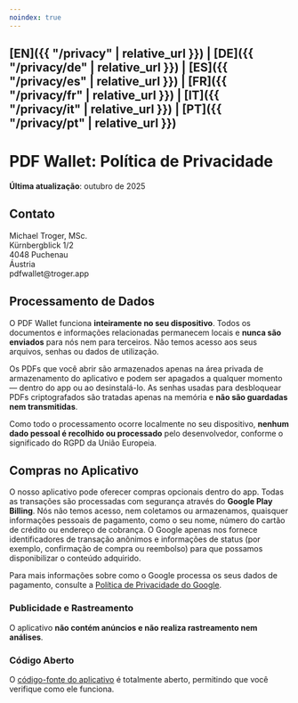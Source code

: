 ```yaml
---
noindex: true
---
```


## [EN]({{ "/privacy" | relative_url }}) | [DE]({{ "/privacy/de" | relative_url }}) | [ES]({{ "/privacy/es" | relative_url }}) | [FR]({{ "/privacy/fr" | relative_url }}) | [IT]({{ "/privacy/it" | relative_url }}) | [PT]({{ "/privacy/pt" | relative_url }})

# PDF Wallet: Política de Privacidade

**Última atualização**: outubro de 2025

## Contato

Michael Troger, MSc.  
Kürnbergblick 1/2  
4048 Puchenau  
Áustria  
&#112;&#100;&#102;&#119;&#97;&#108;&#108;&#101;&#116;&#64;&#116;&#114;&#111;&#103;&#101;&#114;&#46;&#97;&#112;&#112;

## Processamento de Dados

O PDF Wallet funciona **inteiramente no seu dispositivo**.
Todos os documentos e informações relacionadas permanecem locais e **nunca são enviados** para nós nem para terceiros.
Não temos acesso aos seus arquivos, senhas ou dados de utilização.

Os PDFs que você abrir são armazenados apenas na área privada de armazenamento do aplicativo e podem ser apagados a qualquer momento — dentro do app ou ao desinstalá-lo.
As senhas usadas para desbloquear PDFs criptografados são tratadas apenas na memória e **não são guardadas nem transmitidas**.

Como todo o processamento ocorre localmente no seu dispositivo, **nenhum dado pessoal é recolhido ou processado** pelo desenvolvedor, conforme o significado do RGPD da União Europeia.

## Compras no Aplicativo

O nosso aplicativo pode oferecer compras opcionais dentro do app.
Todas as transações são processadas com segurança através do **Google Play Billing**.
Nós não temos acesso, nem coletamos ou armazenamos, quaisquer informações pessoais de pagamento, como o seu nome, número do cartão de crédito ou endereço de cobrança.
O Google apenas nos fornece identificadores de transação anônimos e informações de status (por exemplo, confirmação de compra ou reembolso) para que possamos disponibilizar o conteúdo adquirido.

Para mais informações sobre como o Google processa os seus dados de pagamento, consulte a [Política de Privacidade do Google](https://policies.google.com/privacy).

### Publicidade e Rastreamento

O aplicativo **não contém anúncios e não realiza rastreamento nem análises**.

### Código Aberto

O [código-fonte do aplicativo](https://github.com/michaeltroger/pdfwallet-android) é totalmente aberto, permitindo que você verifique como ele funciona.
